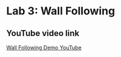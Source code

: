 # Lab 3: Wall Following

## YouTube video link
[Wall Following Demo YouTube](https://youtu.be/uZcOkokDrhU)
